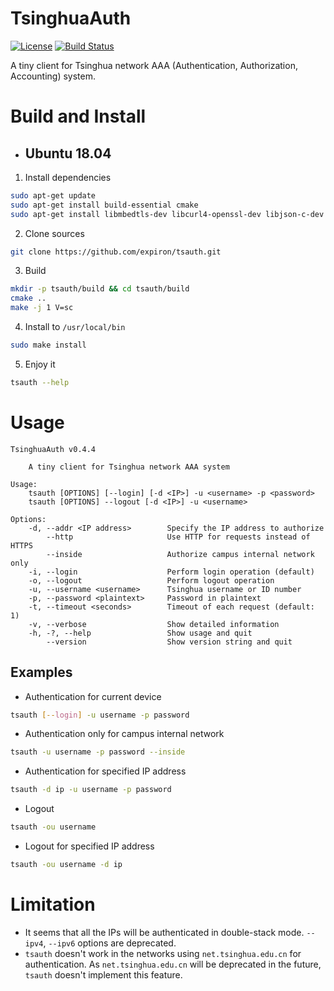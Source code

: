 # TsinghuaAuth
[![License](https://img.shields.io/badge/License-GPL--3.0-brightgreen.svg?style=flat-square)](https://opensource.org/licenses/GPL-3.0)
[![Build Status](https://img.shields.io/azure-devops/build/expiron/8113b02a-1bac-4bcd-8931-dae889949b7a/32/master?style=flat-square&label=Azure%20Pipelines&logo=azure-pipelines)](https://dev.azure.com/expiron/TsinghuaAuth/_build/latest?definitionId=32&branchName=master)

A tiny client for Tsinghua network AAA (Authentication, Authorization, Accounting) system.
# Build and Install
- ## Ubuntu 18.04
1. Install dependencies
```bash
sudo apt-get update
sudo apt-get install build-essential cmake
sudo apt-get install libmbedtls-dev libcurl4-openssl-dev libjson-c-dev
```
2. Clone sources
```bash
git clone https://github.com/expiron/tsauth.git
```
3. Build
```bash
mkdir -p tsauth/build && cd tsauth/build
cmake ..
make -j 1 V=sc
```
4. Install to `/usr/local/bin`
```bash
sudo make install
```
5. Enjoy it
```bash
tsauth --help
```
# Usage
```
TsinghuaAuth v0.4.4

    A tiny client for Tsinghua network AAA system

Usage:
    tsauth [OPTIONS] [--login] [-d <IP>] -u <username> -p <password>
    tsauth [OPTIONS] --logout [-d <IP>] -u <username>

Options:
    -d, --addr <IP address>        Specify the IP address to authorize
        --http                     Use HTTP for requests instead of HTTPS
        --inside                   Authorize campus internal network only
    -i, --login                    Perform login operation (default)
    -o, --logout                   Perform logout operation
    -u, --username <username>      Tsinghua username or ID number
    -p, --password <plaintext>     Password in plaintext
    -t, --timeout <seconds>        Timeout of each request (default: 1)
    -v, --verbose                  Show detailed information
    -h, -?, --help                 Show usage and quit
        --version                  Show version string and quit
```
## Examples
- Authentication for current device
```bash
tsauth [--login] -u username -p password
```
- Authentication only for campus internal network
```bash
tsauth -u username -p password --inside
```
- Authentication for specified IP address
```bash
tsauth -d ip -u username -p password
```
- Logout
```bash
tsauth -ou username
```
- Logout for specified IP address
```bash
tsauth -ou username -d ip
```
# Limitation
- It seems that all the IPs will be authenticated in double-stack mode.
`--ipv4`, `--ipv6` options are deprecated.
- `tsauth` doesn't work in the networks using `net.tsinghua.edu.cn` for authentication. As `net.tsinghua.edu.cn` will be deprecated in the future, `tsauth` doesn't implement this feature.
